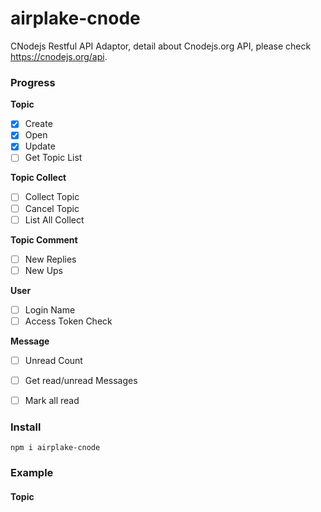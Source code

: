 # airplake-cnode
CNodejs Restful API Adaptor, detail about Cnodejs.org API, please check https://cnodejs.org/api.

### Progress

**Topic**
- [X] Create
- [X] Open
- [X] Update
- [ ] Get Topic List

**Topic Collect**
- [ ] Collect Topic
- [ ] Cancel Topic
- [ ] List All Collect

**Topic Comment**
- [ ] New Replies
- [ ] New Ups

**User**
- [ ] Login Name
- [ ] Access Token Check

**Message**
- [ ] Unread Count
- [ ] Get read/unread Messages
- [ ] Mark all read






### Install
```
npm i airplake-cnode
```

### Example

#### Topic


